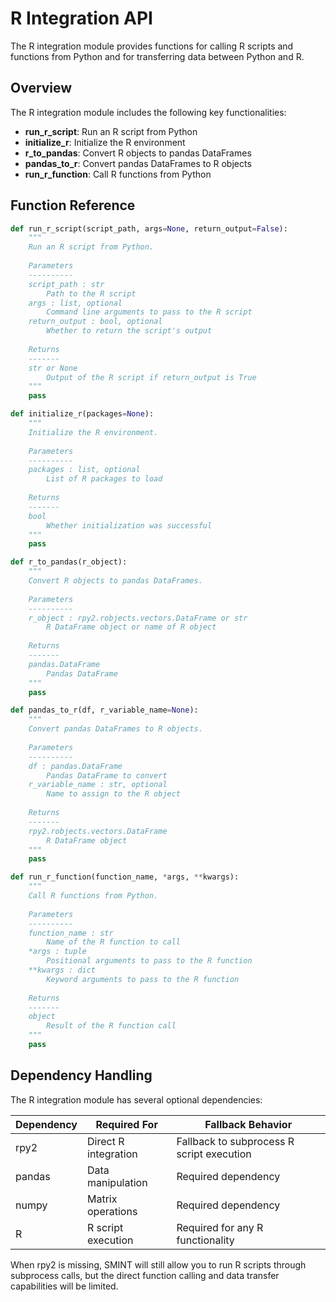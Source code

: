 # R Integration API

The R integration module provides functions for calling R scripts and functions from Python and for transferring data between Python and R.

## Overview

The R integration module includes the following key functionalities:

- **run_r_script**: Run an R script from Python
- **initialize_r**: Initialize the R environment
- **r_to_pandas**: Convert R objects to pandas DataFrames
- **pandas_to_r**: Convert pandas DataFrames to R objects
- **run_r_function**: Call R functions from Python

## Function Reference

```python
def run_r_script(script_path, args=None, return_output=False):
    """
    Run an R script from Python.
    
    Parameters
    ----------
    script_path : str
        Path to the R script
    args : list, optional
        Command line arguments to pass to the R script
    return_output : bool, optional
        Whether to return the script's output
        
    Returns
    -------
    str or None
        Output of the R script if return_output is True
    """
    pass

def initialize_r(packages=None):
    """
    Initialize the R environment.
    
    Parameters
    ----------
    packages : list, optional
        List of R packages to load
        
    Returns
    -------
    bool
        Whether initialization was successful
    """
    pass

def r_to_pandas(r_object):
    """
    Convert R objects to pandas DataFrames.
    
    Parameters
    ----------
    r_object : rpy2.robjects.vectors.DataFrame or str
        R DataFrame object or name of R object
        
    Returns
    -------
    pandas.DataFrame
        Pandas DataFrame
    """
    pass

def pandas_to_r(df, r_variable_name=None):
    """
    Convert pandas DataFrames to R objects.
    
    Parameters
    ----------
    df : pandas.DataFrame
        Pandas DataFrame to convert
    r_variable_name : str, optional
        Name to assign to the R object
        
    Returns
    -------
    rpy2.robjects.vectors.DataFrame
        R DataFrame object
    """
    pass

def run_r_function(function_name, *args, **kwargs):
    """
    Call R functions from Python.
    
    Parameters
    ----------
    function_name : str
        Name of the R function to call
    *args : tuple
        Positional arguments to pass to the R function
    **kwargs : dict
        Keyword arguments to pass to the R function
        
    Returns
    -------
    object
        Result of the R function call
    """
    pass
```

## Dependency Handling

The R integration module has several optional dependencies:

| Dependency | Required For | Fallback Behavior |
| ---------- | ------------ | ----------------- |
| rpy2 | Direct R integration | Fallback to subprocess R script execution |
| pandas | Data manipulation | Required dependency |
| numpy | Matrix operations | Required dependency |
| R | R script execution | Required for any R functionality |

When rpy2 is missing, SMINT will still allow you to run R scripts through subprocess calls, but the direct function calling and data transfer capabilities will be limited.

